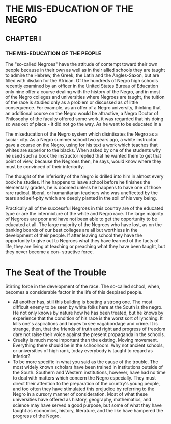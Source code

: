 # THE MIS-EDUCATION OF THE NEGRO

## CHAPTER I

### THE MIS-EDUCATION OF THE PEOPLE

The "so-called Negroes" have the attitude of contempt toward their own people because in their own as well as in their allied schools they are taught to admire the Hebrew, the Greek, the Latin and the Angles-Saxon, but are filled with disdain for the African. Of the hundreds of Negro high schools recently examined by an officer in the United States Bureau of Education only nine offer a course dealing with the history of the Negro, and in most of the Negro colleges and universities where Negroes are taught, the tuition of the race is studied only as a problem or discussed as of little consequence. For example, as an offer of a Negro university, thinking that an additional course on the Negro would be attractive, a Negro Doctor of Philosophy of the faculty offered some work, it was regarded that his doing so was out of place - it did not go the way. As he went to be educated in a

The miseducation of the Negro
system which disintisates the Negro as a socia-
city. As a Negro summer school two years ago, a
white instructor gave a course on the Negro, using for his text a work which teaches that
whites are superior to the blacks. When asked
by one of the students why he used such a book
the instructor replied that he wanted them
to get that point of view, because the Negroes
then, he says, would know where they must be
convinced of their inferiority.

The thought of the inferiority of the Negro
is drilled into him in almost every book he studies. If
he happens to leave school before he finishes the
elementary grades, he is doomed unless he happens to
have one of those rare radical, liberal, or humanitarian teachers who was uneffected by the tears and
self-pity which are deeply planted in the soil of his
very being.

Practically all of the successful Negroes in
this country are of the educated type or are
the intermixture of the white and Negro
race. The large majority of Negroes are poor
and have not been able to get the opportunity to be
educated at all. The large majority of the Negroes
who have lost, as on the banking boards of our
best colleges are all but worthless in the development of their people. If after leaving
school they have the opportunity to give out to
Negroes what they have learned of the facts of
life, they are living at teaching or preaching what they
have been taught, but they never become a con-
structive force.

# The Seat of the Trouble
Stirring force in the development of the race. The so-called school, when, becomes a considerable factor in the life of this despised people.
* All another has, still this building is boating a
strong one. The most difficult enemy to be seen by white folks here at the South is the negro. He not only knows by nature how he has been treated, but he knows by experience that the condition of his race is the worst sort of lynching.
It kills one's aspirations and hopes to see vagabondage and crime. It is strange, then, that the friends of truth and right and progress of freedom dare not raise their voice against the present propaganda in the schools.
* Cruelty is much more important than the existing. Moving movement. Everything there should be in the schoolroom. Why not ancient schools, or universities of high rank, today everybody is taught to regard as inferior?
* To be more specific in what you said as the cause of the trouble. The most widely known scholars have been trained in institutions outside of the South. Southern and Western institutions, however, have had no time to deal with matters which concern the Negro especially. They must direct their attention to the preparation of the country's young people, and too often they have stimulated this prejudice by referring to the Negro in a cursory manner of consideration. Most of what these universities have offered as history, geography, mathematics, and science may have served a good purpose, but some of what they have taught as economics, history, literature, and the like have hampered the progress of the Negro.